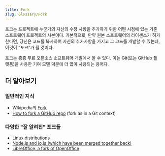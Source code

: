 ```yaml
---
title: Fork
slug: Glossary/Fork
---
```


포크는 프로젝트에 누군가의 자신의 수정 사항을 추가하기 위한 어떤 시점에 있는 기존 소프트웨어 프로젝트의 사본이다. 기본적으로, 만약 원본 소프트웨어의 라이센스가 허가한다면, 당신은 코드를 복사하여 자신의 추가사항을 가지고 그 코드를 개발할 수 있는데, 이것이 "포크"가 될 것이다.

포크는 종종 무료 오픈소스 소프트웨어 개발에서 볼 수 있다. 이는 Git(또는 GitHub 플랫폼)을 사용한 기여 모델 덕분에 더 많이 사용되는 용어다.

## 더 알아보기

### 일반적인 지식

- Wikipedia의 [Fork](<https://en.wikipedia.org/wiki/Fork_(software_development)>)
- [How to fork a GitHub repo](https://help.github.com/articles/fork-a-repo/) (fork as in a Git context)

### 다양한 "잘 알려진" 포크들

- [Linux distributions](https://upload.wikimedia.org/wikipedia/commons/1/1b/Linux_Distribution_Timeline.svg)
- [Node.js and io.js (which have been merged together back)](https://nodejs.org/en/blog/announcements/foundation-v4-announce/)
- [LibreOffice, a fork of OpenOffice](https://www.libreoffice.org/about-us/who-are-we/)
